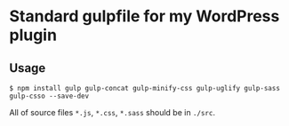 # Standard gulpfile for my WordPress plugin

## Usage

```
$ npm install gulp gulp-concat gulp-minify-css gulp-uglify gulp-sass gulp-csso --save-dev
```

All of source files `*.js`, `*.css`, `*.sass` should be in `./src`.
